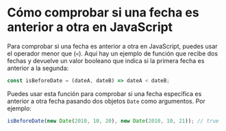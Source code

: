 # Cómo comprobar si una fecha es anterior a otra en JavaScript

Para comprobar si una fecha es anterior a otra en JavaScript, puedes usar el operador menor que (`<`). Aquí hay un ejemplo de función que recibe dos fechas y devuelve un valor booleano que indica si la primera fecha es anterior a la segunda:

```js
const isBeforeDate = (dateA, dateB) => dateA < dateB;
```

Puedes usar esta función para comprobar si una fecha específica es anterior a otra fecha pasando dos objetos `Date` como argumentos. Por ejemplo:

```js
isBeforeDate(new Date(2010, 10, 20), new Date(2010, 10, 21)); // true
```
